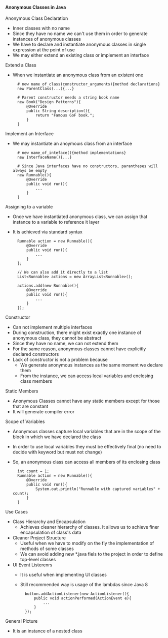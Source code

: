 #### Anonymous Classes in Java

Anonymous Class Declaration
- Inner classes with no name
- Since they have no name we can't use them in order to generate instances of anonymous classes
- We have to declare and instantiate anonymous classes in single expression at the point of use
- We may either extend an existing class or implement an interface

Extend a Class
- When we instantiate an anonymous class from an existent one

        # new name_of_class(constructor_arguments){method declarations}
        new ParentClass(...){...}

        # Parent constructor needs a string book name 
        new Book("Design Patterns"){
            @Override
            public String description(){
                return "Famous GoF book.";
            }
        }

Implement an Interface
- We may instantiate an anoymouıs class from an interface

        # new name_of_inteface(){method implementations}
        new InterfaceName(){...}

        # Since Java interfaces have no constructors, parantheses will always be empty
        new Runnable(){
            @Override
            public void run(){
                ...
            }
        }

Assigning to a variable
- Once we have instantiated anonymous class, we can assign that instance to a variable to reference it layer
- It is achieved via standard syntax

        Runnable action = new Runnable(){
            @Override
            public void run(){
                ...
            }
        };

        // We can also add it directly to a list
        List<Runnable> actions = new ArrayList<Runnable>();

        actions.add(new Runnable(){
            @Override
            public void run(){
                ...
            }
        });


Constructor
- Can not implement multiple interfaces
- During construction, there might exist exactly one instance of anonymous class, they cannot be abstract
- Since they have no name, we can not extend them
- For the same reason, anonymous classes cannot have explicitly declared constructors
- Lack of constructor is not a problem because
    - We generate anonymous instances as the same moment we declare them
    - From the instance, we can access local variables and enclosing class members

Static Members
- Anonymous Classes cannot have any static members except for those that are constant
- It will generate compiler error

Scope of Variables
- Anonymous classes capture local variables that are in the scope of the block in which we have declared the class
- In order to use local variables they must be effectively final (no need to decide with keyword but must not change)
- So, an anonymous class can access all members of its enclosing class

        int count = 1;
        Runnable action = new Runnable(){
            @Override
            public void run(){
                System.out.println("Runnable with captured variables" + count);
            }
        }


Use Cases
- Class Hierarchy and Encapsulation 
    - Achieves cleaner hierarchy of classes. It allows us to achieve finer encapsulation of class's data
- Cleaner Project Structure
    - Useful when we have to modify on the fly the implementation of methods of some classes
    - We can avoid adding new *.java fiels to the project in order to define top-level classes
- UI Event Listerenrs
    - It is useful when implementing UI classes
    - Still recommended way is usage of the lambdas since Java 8

            button.addActionListener(new ActionListener(){
                public void actionPerformed(ActionEvent e){
                    ...
                }
            });

General Picture
- It is an instance of a nested class
